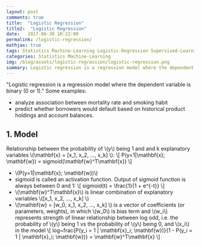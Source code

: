 ```yaml
---
layout: post
comments: true
title:  "Logistic Regression"
title2:  "Logistic Regression"
date:   2017-06-30 10:22:00
permalink: /logistic-regression/
mathjax: true
tags: Statistics Machine-Learning Logistic-Regression Supervised-Learning
categories: Statistics Machine-Learning
img: /blog/assets/logistic-regression/logistic-regression.png
summary: Logistic regression is a regression model where the dependent variable is binary...
---
```



"Logistic regression is a regression model where the dependent variable is binary (0 or 1)."
Some examples:
* analyze association between mortality rate and smoking habit
* predict whether borrowers would default based on historical product holdings and account balances.

## 1. Model
Relationship between the probability of \\(y\\) being 1 and and k explanatory variables \\(\mathbf{x} = [x_1, x_2, ..., x_k] \\):
\\[
P(y=1|\mathbf{x}; \mathbf{w}) = sigmoid(\mathbf{w}^T\mathbf{x})
\\]

* \\(P(y=1|\mathbf{x}; \mathbf{w})\\)
* sigmoid is called an activation function. Output of sigmoid function is always between 0 and 1:
\\[
sigmoid(t) = \frac{1}{1 + e^{-t}}
\\]
* \\(\mathbf{w}^T\mathbf{x}\\) is linear combination of explanatory variables \\([x_1, x_2, ..., x_k] \\)
* \\(\mathbf{w} = [w_0, x_1, x_2, ..., x_k] \\) is a vector of coefficients (or parameters, weights), in which \\(w_0\\) is bias term and \\(w_i\\) represents strength of linear relationship between log odd, i.e. the probability of \\(y\\) being 1 vs the probability of \\(y\\) being 0, and \\(x_i\\) in the model
\\[
log~frac{P(y\_i = 1 | \mathbf{x}\_i; \mathbf{w})}{1 - P(y\_i = 1 | \mathbf{x}\_i; \mathbf{w})} = \mathbf{w}^T\mathbf{x}
\\]
